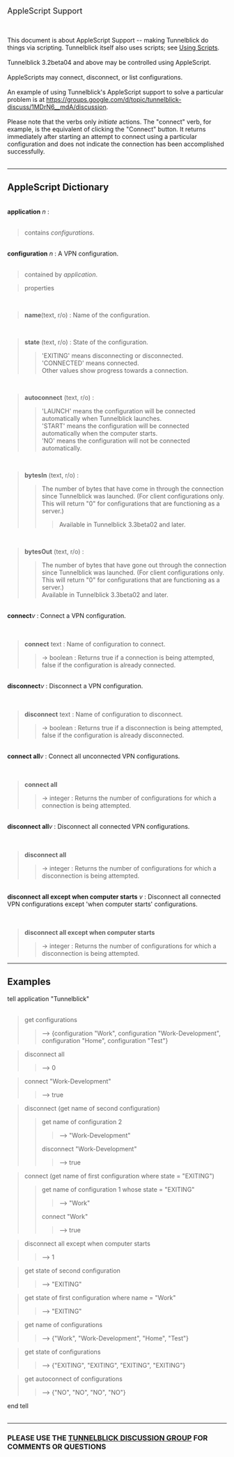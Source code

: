<font size='4'>AppleScript Support</font><br>

<br>
<br>
This document is about AppleScript Support -- making Tunnelblick do things via scripting. Tunnelblick itself also uses scripts; see <a href='cUsingScripts.md'>Using Scripts</a>.<br>
<br>
Tunnelblick 3.2beta04 and above may be controlled using AppleScript.<br>
<br>
AppleScripts may connect, disconnect, or list configurations.<br>
<br>
An example of using Tunnelblick's AppleScript support to solve a particular problem is at <a href='https://groups.google.com/d/topic/tunnelblick-discuss/1MDrN6__mdA/discussion'>https://groups.google.com/d/topic/tunnelblick-discuss/1MDrN6__mdA/discussion</a>.<br>
<br>
Please note that the verbs only <i>initiate</i> actions. The "connect" verb, for example, is the equivalent of clicking the "Connect" button. It returns immediately after starting an attempt to connect using a particular configuration and does not indicate the connection has been accomplished successfully.<br>
<br>
<hr />

<h2>AppleScript Dictionary</h2>

<b><br>
application</b> <i>n</i> :<br>
<br>
<blockquote>contains <i>configurations</i>.</blockquote>

<b><br>
configuration</b> <i>n</i> : A VPN configuration.<br>
<br>
<blockquote>contained by <i>application</i>.</blockquote>

<blockquote>properties</blockquote>

<b><br>
<blockquote>name</b>(text, r/o) : Name of the configuration.</blockquote>

<b><br>
<blockquote>state</b> (text, r/o) : State of the configuration.<br>
<blockquote>'EXITING' means disconnecting or disconnected.<br>
'CONNECTED' means connected.<br>
Other values show progress towards a connection.</blockquote></blockquote>

<b><br>
<blockquote>autoconnect</b> (text, r/o) :<br>
<blockquote>'LAUNCH' means the configuration will be connected automatically when Tunnelblick launches.<br>
'START' means the configuration will be connected automatically when the computer starts.<br>
'NO' means the configuration will not be connected automatically.</blockquote></blockquote>

<b><br>
<blockquote>bytesIn</b> (text, r/o) :<br>
<blockquote>The number of bytes that have come in through the connection since Tunnelblick was launched. (For client configurations only. This will return "0" for configurations that are functioning as a server.)<br>
<blockquote>Available in Tunnelblick 3.3beta02 and later.</blockquote></blockquote></blockquote>

<b><br>
<blockquote>bytesOut</b> (text, r/o) :<br>
<blockquote>The number of bytes that have gone out through the connection since Tunnelblick was launched. (For client configurations only. This will return "0" for configurations that are functioning as a server.)<br>
Available in Tunnelblick 3.3beta02 and later.</blockquote></blockquote>

<b><br>
connect</b><i>v</i> : Connect a VPN configuration.<br>
<br>
<b><br>
<blockquote>connect</b> text : Name of configuration to connect.<br>
<blockquote>→ boolean : Returns true if a connection is being attempted, false if the configuration is already connected.</blockquote></blockquote>

<b><br>
disconnect</b><i>v</i> : Disconnect a VPN configuration.<br>
<br>
<b><br>
<blockquote>disconnect</b> text : Name of configuration to disconnect.<br>
<blockquote>→ boolean : Returns true if a disconnection is being attempted, false if the configuration is already disconnected.</blockquote></blockquote>

<b><br>
connect all</b><i>v</i> : Connect all unconnected VPN configurations.<br>
<br>
<b><br>
<blockquote>connect all</b>
<blockquote>→ integer : Returns the number of configurations for which a connection is being attempted.</blockquote></blockquote>

<b><br>
disconnect all</b><i>v</i> : Disconnect all connected VPN configurations.<br>
<br>
<b><br>
<blockquote>disconnect all</b>
<blockquote>→ integer : Returns the number of configurations for which a disconnection is being attempted.</blockquote></blockquote>

<b><br>
disconnect all except when computer starts</b> <i>v</i> : Disconnect all connected VPN configurations except 'when computer starts' configurations.<br>
<br>
<b><br>
<blockquote>disconnect all except when computer starts</b>
<blockquote>→ integer : Returns the number of configurations for which a disconnection is being attempted.</blockquote></blockquote>

<hr />

<h2>Examples</h2>

tell application "Tunnelblick"<br>
<br>
<blockquote>get configurations<br>
<blockquote>--> {configuration "Work", configuration "Work-Development", configuration "Home", configuration "Test"}</blockquote></blockquote>

<blockquote>disconnect all<br>
<blockquote>--> 0</blockquote></blockquote>

<blockquote>connect "Work-Development"<br>
<blockquote>--> true</blockquote></blockquote>

<blockquote>disconnect (get name of second configuration)<br>
<blockquote>get name of configuration 2<br>
<blockquote>--> "Work-Development"<br>
</blockquote>disconnect "Work-Development"<br>
<blockquote>--> true</blockquote></blockquote></blockquote>

<blockquote>connect (get name of first configuration where state = "EXITING")<br>
<blockquote>get name of configuration 1 whose state = "EXITING"<br>
<blockquote>--> "Work"<br>
</blockquote>connect "Work"<br>
<blockquote>--> true</blockquote></blockquote></blockquote>

<blockquote>disconnect all except when computer starts<br>
<blockquote>--> 1</blockquote></blockquote>

<blockquote>get state of second configuration<br>
<blockquote>--> "EXITING"</blockquote></blockquote>

<blockquote>get state of first configuration where name = "Work"<br>
<blockquote>--> "EXITING"</blockquote></blockquote>

<blockquote>get name of configurations<br>
<blockquote>--> {"Work", "Work-Development", "Home", "Test"}</blockquote></blockquote>

<blockquote>get state of configurations<br>
<blockquote>--> {"EXITING", "EXITING", "EXITING", "EXITING"}</blockquote></blockquote>

<blockquote>get autoconnect of configurations<br>
<blockquote>--> {"NO", "NO", "NO", "NO"}</blockquote></blockquote>

end tell<br>
<br>
<hr />

<h3>PLEASE USE THE <a href='https://groups.google.com/forum/#!forum/tunnelblick-discuss'>TUNNELBLICK DISCUSSION GROUP</a> FOR COMMENTS OR QUESTIONS